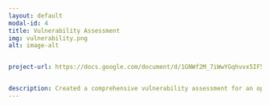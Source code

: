 ```yaml
---
layout: default
modal-id: 4
title: Vulnerability Assessment
img: vulnerability.png
alt: image-alt


project-url: https://docs.google.com/document/d/1GNWf2M_7iWwYGqhvvx5IF50gLuLjPf223kJNpbVdttY/edit?usp=sharing


description: Created a comprehensive vulnerability assessment for an open public database server, analyzing risk factors and proposing security enhancements in line with NIST SP 800-30 to mitigate potential threats and safeguard business operations.
---
```

